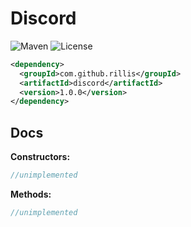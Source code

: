 # Discord 

![Maven](https://img.shields.io/maven-central/v/com.github.rillis/discord)
![License](https://img.shields.io/github/license/rillis/discord)


```xml
<dependency>
  <groupId>com.github.rillis</groupId>
  <artifactId>discord</artifactId>
  <version>1.0.0</version>
</dependency>
```

## Docs

**Constructors:**  
```java
//unimplemented  
```
  
**Methods:**  
```java
//unimplemented  
```